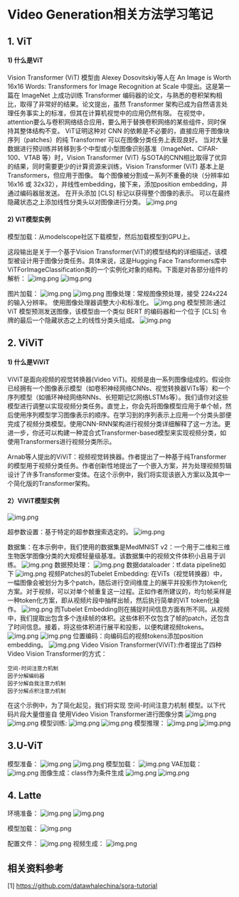 # Video Generation相关方法学习笔记
## 1. ViT
#### 1) 什么是ViT
Vision Transformer (ViT) 模型由 Alexey Dosovitskiy等人在 An Image is Worth 16x16 Words: Transformers for Image Recognition at Scale 中提出。这是第一篇在 ImageNet 上成功训练 Transformer 编码器的论文，与熟悉的卷积架构相比，取得了非常好的结果。论文提出，虽然 Transformer 架构已成为自然语言处理任务事实上的标准，但其在计算机视觉中的应用仍然有限。 在视觉中，attention要么与卷积网络结合应用，要么用于替换卷积网络的某些组件，同时保持其整体结构不变。 ViT证明这种对 CNN 的依赖是不必要的，直接应用于图像块序列（patches）的纯 Transformer 可以在图像分类任务上表现良好。 当对大量数据进行预训练并转移到多个中型或小型图像识别基准（ImageNet、CIFAR-100、VTAB 等）时，Vision Transformer (ViT) 与SOTA的CNN相比取得了优异的结果，同时需要更少的计算资源来训练，Vision Transformer (ViT) 基本上是 Transformers，但应用于图像。 每个图像被分割成一系列不重叠的块（分辨率如 16x16 或 32x32），并线性embedding，接下来，添加position embedding，并通过编码器层发送。 在开头添加 [CLS] 标记以获得整个图像的表示。 可以在最终隐藏状态之上添加线性分类头以对图像进行分类。
![img.png](img2_3_1.png)
#### 2) ViT模型实例

模型加载：从modelscope社区下载模型，然后加载模型到GPU上。

这段输出是关于一个基于Vision Transformer(ViT)的模型结构的详细描述，该模型被设计用于图像分类任务。具体来说，这是Hugging Face Transformers库中ViTForImageClassification类的一个实例化对象的结构。下面是对各部分组件的解析：
![img.png](img2_3_2.png)
![img.png](img2_3_3.png)

图片加载：
![img.png](img2_3_4.png)
![img.png](img2_3_5.png)
图像处理：常规图像预处理，接受 224x224 的输入分辨率。 使用图像处理器调整大小和标准化。
![img.png](img2_3_6.png)
模型预测:通过 ViT 模型预测发送图像，该模型由一个类似 BERT 的编码器和一个位于 [CLS] 令牌的最后一个隐藏状态之上的线性分类头组成。
![img.png](img2_3_7.png)
    
## 2. ViViT
#### 1) 什么是ViViT
ViViT是面向视频的视觉转换器(Video ViT)。视频是由一系列图像组成的。假设你已经拥有一个图像表示模型（如卷积神经网络CNNs、视觉转换器ViTs等）和一个序列模型（如循环神经网络RNNs、长短期记忆网络LSTMs等）。我们请你对这些模型进行调整以实现视频分类任务。直觉上，你会先将图像模型应用于单个帧，然后使用序列模型学习图像表示的顺序。在学习到的序列表示上应用一个分类头部便完成了视频分类模型。使用CNN-RNN架构进行视频分类详细解释了这一方法。更进一步，你还可以构建一种混合式Transformer-based模型来实现视频分类，如使用Transformers进行视频分类所示。

Arnab等人提出的ViViT：视频视觉转换器。作者提出了一种基于纯Transformer的模型用于视频分类任务。作者创新性地提出了一个嵌入方案，并为处理视频剪辑设计了许多Transformer变体。在这个示例中，我们将实现该嵌入方案以及其中一个简化版的Transformer架构。
#### 2）ViViT模型实例
![img.png](img2_3_8.png)

超参数设置：基于特定的超参数搜索选定的。
![img.png](img2_3_9.png)

数据集：在本示例中，我们使用的数据集是MedMNIST v2：一个用于二维和三维生物医学图像分类的大规模轻量级基准。该数据集中的视频文件体积小且易于训练。
![img.png](img2_3_10.png)
数据预处理：
![img.png](img2_3_11.png)
数据dataloader：tf.data pipeline如下
![img.png](img2_3_12.png)
视频Patches的Tubelet Embedding: 在ViTs（视觉转换器）中，一幅图像会被划分为多个patch，随后进行空间维度上的展平并投影作为token化方案。对于视频，可以对单个帧重复这一过程。正如作者所建议的，均匀帧采样是一种token化方案，即从视频片段中抽样出帧，然后执行简单的ViT token化操作。
![img.png](img2_3_13.png)
而Tubelet Embedding则在捕捉时间信息方面有所不同。从视频中，我们提取出包含多个连续帧的体积。这些体积不仅包含了帧的patch，还包含了时间信息。接着，将这些体积进行展平和投影，以便构建视频tokens。
![img.png](img2_3_14.png)
![img.png](img2_3_15.png)
位置编码：向编码后的视频tokens添加position embedding。
![img.png](img2_3_16.png)
Video Vision Transformer(ViViT):作者提出了四种Video Vision Transformer的方式：

    空间-时间注意力机制
    因子分解编码器
    因子分解自我注意力机制
    因子分解点积注意力机制
在这个示例中，为了简化起见，我们将实现 空间-时间注意力机制 模型。以下代码片段大量借鉴自 使用Video Vision Transformer进行图像分类
![img.png](img2_3_17.png)![img.png](img2_3_18.png)
模型训练:
![img.png](img2_3_19.png)
![img.png](img2_3_20.png)
模型推理：
![img.png](img2_3_21.png)
![img.png](img2_3_22.png)

## 3.U-ViT
模型准备：
![img.png](img2_3_23.png)
![img.png](img2_3_24.png)
模型加载：
![img.png](img2_3_25.png)
VAE加载：
![img.png](img2_3_26.png)
图像生成：class作为条件生成
![img.png](img2_3_27.png)
![img.png](img2_3_28.png)
## 4. Latte
环境准备：
![img.png](img2_3_29.png)
![img.png](img2_3_30.png)

模型加载：
![img.png](img2_3_31.png)

配置文件：
![img.png](img2_3_32.png)
视频生成：
![img.png](img2_3_33.png)


## 相关资料参考
  [1] https://github.com/datawhalechina/sora-tutorial